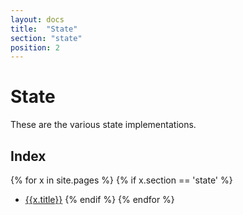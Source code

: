 ```yaml
---
layout: docs
title:  "State"
section: "state"
position: 2
---
```


# State

These are the various state implementations.

## Index

{% for x in site.pages %}
{% if x.section == 'state' %}
- [{{x.title}}]({{site.baseurl}}{{x.url}})
{% endif %}
{% endfor %}
